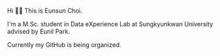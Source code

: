 Hi 👋🏻  This is Eunsun Choi.

I'm a M.Sc. student in Data eXperience Lab at Sungkyunkwan University advised by Eunil Park.

Currently my GitHub is being organized.
